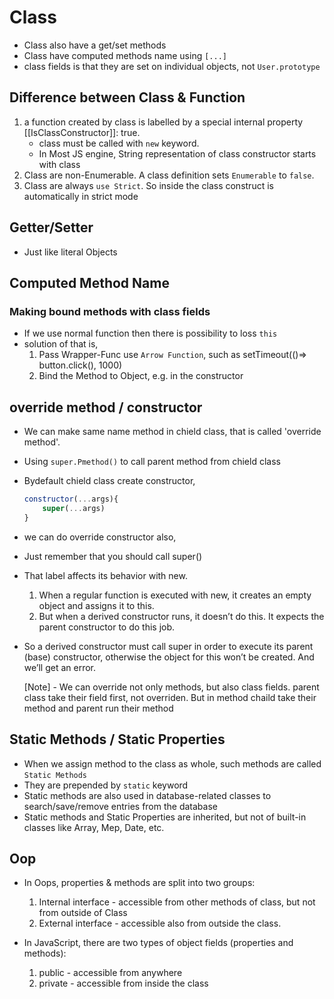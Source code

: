 # Class

- Class also have a get/set methods
- Class have computed methods name using `[...]`
- class fields is that they are set on individual objects, not `User.prototype`

## Difference between Class & Function

1. a function created by class is labelled by a special internal property [[IsClassConstructor]]: true.
   - class must be called with `new` keyword.
   - In Most JS engine, String representation of class constructor starts with class
2. Class are non-Enumerable. A class definition sets `Enumerable` to `false`.
3. Class are always `use Strict`. So inside the class construct is automatically in strict mode

## Getter/Setter

- Just like literal Objects

## Computed Method Name

### Making bound methods with class fields

- If we use normal function then there is possibility to loss `this`
- solution of that is,
  1. Pass Wrapper-Func use `Arrow Function`, such as setTimeout(()=> button.click(), 1000)
  2. Bind the Method to Object, e.g. in the constructor

## override method / constructor

- We can make same name method in chield class, that is called 'override method'.
- Using `super.Pmethod()` to call parent method from chield class
- Bydefault chield class create constructor,

  ```js
  constructor(...args){
      super(...args)
  }
  ```

- we can do override constructor also,
- Just remember that you should call super()
- That label affects its behavior with new.

  1. When a regular function is executed with new, it creates an empty object and assigns it to this.
  2. But when a derived constructor runs, it doesn’t do this. It expects the parent constructor to do this job.

- So a derived constructor must call super in order to execute its parent (base) constructor, otherwise the object for this won’t be created. And we’ll get an error.

  [Note] - We can override not only methods, but also class fields. parent class take their field first, not overriden. But in method chaild take their method and parent run their method

## Static Methods / Static Properties

- When we assign method to the class as whole, such methods are called `Static Methods`
- They are prepended by `static` keyword
- Static methods are also used in database-related classes to search/save/remove entries from the database
- Static methods and Static Properties are inherited, but not of built-in classes like Array, Mep, Date, etc.

## Oop

- In Oops, properties & methods are split into two groups:

  1. Internal interface - accessible from other methods of class, but not from outside of Class
  2. External interface - accessible also from outside the class.

- In JavaScript, there are two types of object fields (properties and methods):
  1. public - accessible from anywhere
  2. private - accessible from inside the class
